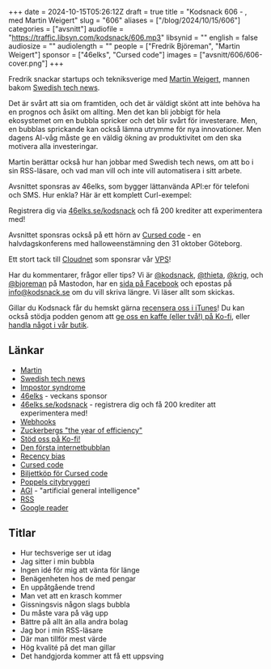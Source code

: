 +++
date = 2024-10-15T05:26:12Z
draft = true
title = "Kodsnack 606 - , med Martin Weigert"
slug = "606"
aliases = ["/blog/2024/10/15/606"]
categories = ["avsnitt"]
audiofile = "https://traffic.libsyn.com/kodsnack/606.mp3"
libsynid = ""
english = false
audiosize = ""
audiolength = ""
people = ["Fredrik Björeman", "Martin Weigert"]
sponsor = ["46elks", "Cursed code"]
images = ["avsnitt/606/606-cover.png"]
+++

Fredrik snackar startups och tekniksverige med [Martin Weigert](https://www.swedishtechnews.com/author/martin/), mannen bakom [Swedish tech news](https://www.swedishtechnews.com/all-funding-rounds-happening-in-sweden-at-a-glance/).

Det är svårt att sia om framtiden, och det är väldigt skönt att inte behöva ha en prognos och åsikt om allting. Men det kan bli jobbigt för hela ekosystemet om en bubbla spricker och det blir svårt för investerare. Men, en bubblas sprickande kan också lämna utrymme för nya innovationer. Men dagens AI-våg måste ge en väldig ökning av produktivitet om den ska motivera alla investeringar.

Martin berättar också hur han jobbar med Swedish tech news, om att bo i sin RSS-läsare, och vad man vill och inte vill automatisera i sitt arbete.

Avsnittet sponsras av 46elks, som bygger lättanvända API:er för telefoni och SMS. Hur enkla? Här är ett komplett Curl-exempel:

Registrera dig via [46elks.se/kodsnack](https://46elks.se/kodsnack) och få 200 krediter att experimentera med!

Avsnittet sponsras också på ett hörn av [Cursed code](https://www.cursedcode.se/) - en halvdagskonferens med halloweenstämning den 31 oktober Göteborg.

Ett stort tack till [Cloudnet](https://www.cloudnet.se) som sponsrar vår [VPS](https://en.wikipedia.org/wiki/Virtual_private_server)!

Har du kommentarer, frågor eller tips? Vi är [@kodsnack](https://social.podsnack.se/@kodsnack), [@thieta](https://6510.nu/@thieta), [@krig](https://6510.nu/@krig), och [@bjoreman](https://toot.cafe/@bjoreman) på Mastodon, har en [sida på Facebook](https://www.facebook.com/) och epostas på [info@kodsnack.se](mailto:info@kodsnack.se) om du vill skriva längre. Vi läser allt som skickas.

Gillar du Kodsnack får du hemskt gärna [recensera oss i iTunes](https://itunes.apple.com/se/podcast/kodsnack/id561631498?l=en)! Du kan också stödja podden genom att <a href="https://ko-fi.com/kodsnack" rel="payment">ge oss en kaffe (eller två!) på Ko-fi</a>, eller [handla något i vår butik](https://shop.spreadshirt.se/kodsnack/).

## Länkar
* [Martin](https://www.swedishtechnews.com/author/martin/)
* [Swedish tech news](https://www.swedishtechnews.com/)
* [Impostor syndrome](https://en.wikipedia.org/wiki/Impostor_syndrome)
* [46elks](https://46elks.se/) - veckans sponsor
* [46elks.se/kodsnack](https://46elks.se/kodsnack) - registrera dig och få 200 krediter att experimentera med!
* [Webhooks](https://en.wikipedia.org/wiki/Webhook)
* [Zuckerbergs "the year of efficiency"](https://fortune.com/2024/06/13/mark-zuckerbergs-year-of-efficiency-spreads-to-metas-upper-ranks-vps-next-to-be-culled/)
* [Stöd oss på Ko-fi!](https://ko-fi.com/kodsnack)
* [Den första internetbubblan](https://sv.wikipedia.org/wiki/IT-bubblan)
* [Recency bias](https://en.wikipedia.org/wiki/Recency_bias)
* [Cursed code](https://www.cursedcode.se/)
* [Biljettköp för Cursed code](https://www.cursedcode.se/event-details/cursed-code)
* [Poppels citybryggeri](https://www.poppels.se/citybryggeriet/?utm_source=google_ads&utm_medium=cpc&utm_campaign=trafik_juni&utm_content=google_juni_general)
* [AGI](https://en.wikipedia.org/wiki/Artificial_general_intelligence) - "artificial general intelligence"
* [RSS](https://en.wikipedia.org/wiki/RSS)
* [Google reader](https://en.wikipedia.org/wiki/Google_Reader)

## Titlar
* Hur techsverige ser ut idag
* Jag sitter i min bubbla
* Ingen idé för mig att vänta för länge
* Benägenheten hos de med pengar
* En uppåtgående trend
* Man vet att en krasch kommer
* Gissningsvis någon slags bubbla
* Du måste vara på väg upp
* Bättre på allt än alla andra bolag
* Jag bor i min RSS-läsare
* Där man tillför mest värde
* Hög kvalité på det man gillar
* Det handgjorda kommer att få ett uppsving